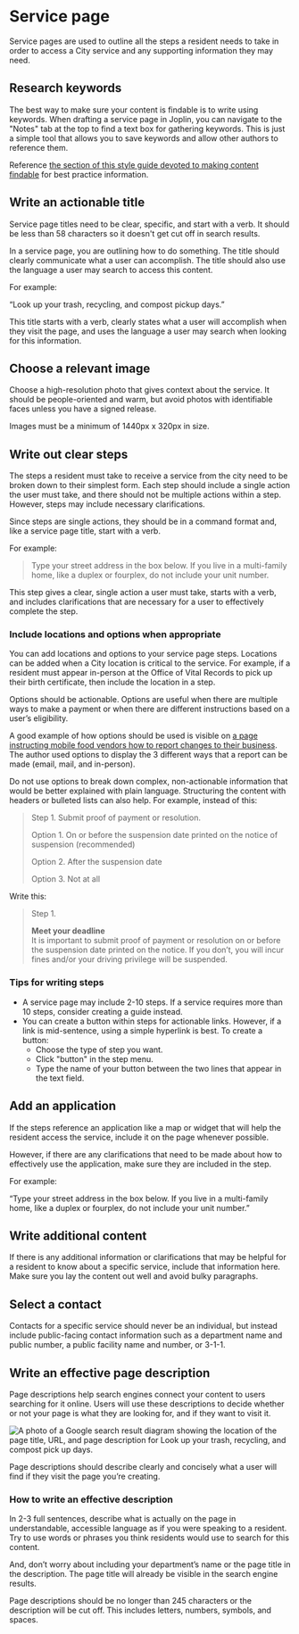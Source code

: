 # Service page

Service pages are used to outline all the steps a resident needs to take in order to access a City service and any supporting information they may need.

## Research keywords

The best way to make sure your content is findable is to write using keywords. When drafting a service page in Joplin, you can navigate to the "Notes" tab at the top to find a text box for gathering keywords. This is just a simple tool that allows you to save keywords and allow other authors to reference them.  

Reference [the section of this style guide devoted to making content findable](https://app.gitbook.com/@cityofaustin/s/digital-style-guide/~/drafts/-MEY2fJmOy9M-2Ro-frs/focus-on-the-public-and-their-needs/make-your-content-findable) for best practice information.

## Write an actionable title <a id="title"></a>

Service page titles need to be clear, specific, and start with a verb. It should be less than 58 characters so it doesn't get cut off in search results.

In a service page, you are outlining how to do something. The title should clearly communicate what a user can accomplish. The title should also use the language a user may search to access this content.

For example:

“Look up your trash, recycling, and compost pickup days.”

This title starts with a verb, clearly states what a user will accomplish when they visit the page, and uses the language a user may search when looking for this information.

## Choose a relevant image <a id="title"></a>

Choose a high-resolution photo that gives context about the service. It should be people-oriented and warm, but avoid photos with identifiable faces unless you have a signed release.

Images must be a minimum of 1440px x 320px in size.

## Write out clear steps <a id="steps"></a>

The steps a resident must take to receive a service from the city need to be broken down to their simplest form. Each step should include a single action the user must take, and there should not be multiple actions within a step. However, steps may include necessary clarifications.

Since steps are single actions, they should be in a command format and, like a service page title, start with a verb.

For example:

> Type your street address in the box below. If you live in a multi-family home, like a duplex or fourplex, do not include your unit number.

This step gives a clear, single action a user must take, starts with a verb, and includes clarifications that are necessary for a user to effectively complete the step.

### Include locations and options when appropriate

You can add locations and options to your service page steps. Locations can be added when a City location is critical to the service. For example, if a resident must appear in-person at the Office of Vital Records to pick up their birth certificate, then include the location in a step.

Options should be actionable. Options are useful when there are multiple ways to make a payment or when there are different instructions based on a user’s eligibility.

A good example of how options should be used is visible on [a page instructing mobile food vendors how to report changes to their business](https://alpha.austin.gov/austin-public-health/report-changes-to-your-mobile-food-business/). The author used options to display the 3 different ways that a report can be made \(email, mail, and in-person\).

Do not use options to break down complex, non-actionable information that would be better explained with plain language. Structuring the content with headers or bulleted lists can also help. For example, instead of this:

> Step 1. Submit proof of payment or resolution.
>
> Option 1. On or before the suspension date printed on the notice of suspension \(recommended\)
>
> Option 2. After the suspension date
>
> Option 3. Not at all

Write this:

> Step 1.
>
> **Meet your deadline**  
> It is important to submit proof of payment or resolution on or before the suspension date printed on the notice. If you don’t, you will incur fines and/or your driving privilege will be suspended.

### Tips for writing steps

* A service page may include 2-10 steps. If a service requires more than 10 steps, consider creating a guide instead.
* You can create a button within steps for actionable links. However, if a link is mid-sentence, using a simple hyperlink is best. To create a button: 
  * Choose the type of step you want.
  * Click "button" in the step menu. 
  * Type the name of your button between the two lines that appear in the text field.

## Add an application <a id="apps"></a>

If the steps reference an application like a map or widget that will help the resident access the service, include it on the page whenever possible.

However, if there are any clarifications that need to be made about how to effectively use the application, make sure they are included in the step.

For example:

“Type your street address in the box below. If you live in a multi-family home, like a duplex or fourplex, do not include your unit number.”

## Write additional content <a id="additional"></a>

If there is any additional information or clarifications that may be helpful for a resident to know about a specific service, include that information here. Make sure you lay the content out well and avoid bulky paragraphs.

## Select a contact <a id="contacts"></a>

Contacts for a specific service should never be an individual, but instead include public-facing contact information such as a department name and public number, a public facility name and number, or 3-1-1.

## Write an effective page description <a id="searchdescription"></a>

Page descriptions help search engines connect your content to users searching for it online. Users will use these descriptions to decide whether or not your page is what they are looking for, and if they want to visit it.

![A photo of a Google search result diagram showing the location of the page title, URL, and page description for Look up your trash, recycling, and compost pick up days.](https://cityofaustin.github.io/digital-services-style-guide/assets/img/Google_Search.jpg)

Page descriptions should describe clearly and concisely what a user will find if they visit the page you’re creating.

### How to write an effective description

In 2-3 full sentences, describe what is actually on the page in understandable, accessible language as if you were speaking to a resident. Try to use words or phrases you think residents would use to search for this content.

And, don’t worry about including your department’s name or the page title in the description. The page title will already be visible in the search engine results.

Page descriptions should be no longer than 245 characters or the description will be cut off. This includes letters, numbers, symbols, and spaces.

